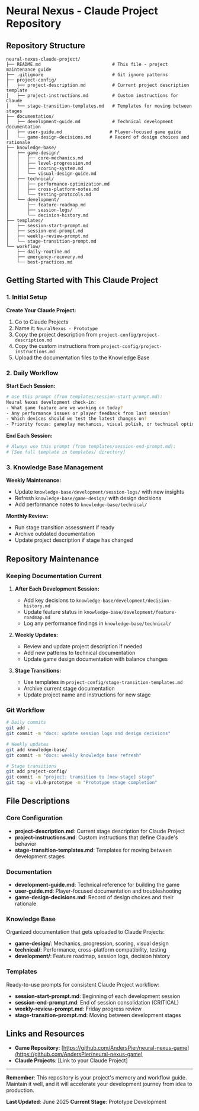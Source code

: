 # Neural Nexus - Claude Project Repository

## Repository Structure

```
neural-nexus-claude-project/
├── README.md                           # This file - project maintenance guide
├── .gitignore                          # Git ignore patterns
├── project-config/
│   ├── project-description.md          # Current project description template
│   ├── project-instructions.md         # Custom instructions for Claude
│   └── stage-transition-templates.md   # Templates for moving between stages
├── documentation/
│   ├── development-guide.md            # Technical development documentation
│   ├── user-guide.md                  # Player-focused game guide
│   └── game-design-decisions.md       # Record of design choices and rationale
├── knowledge-base/
│   ├── game-design/
│   │   ├── core-mechanics.md
│   │   ├── level-progression.md
│   │   ├── scoring-system.md
│   │   └── visual-design-guide.md
│   ├── technical/
│   │   ├── performance-optimization.md
│   │   ├── cross-platform-notes.md
│   │   └── testing-protocols.md
│   └── development/
│       ├── feature-roadmap.md
│       ├── session-logs/
│       └── decision-history.md
├── templates/
│   ├── session-start-prompt.md
│   ├── session-end-prompt.md
│   ├── weekly-review-prompt.md
│   └── stage-transition-prompt.md
└── workflow/
    ├── daily-routine.md
    ├── emergency-recovery.md
    └── best-practices.md
```

## Getting Started with This Claude Project

### 1. Initial Setup

**Create Your Claude Project:**
1. Go to Claude Projects
2. Name it: `NeuralNexus - Prototype`
3. Copy the project description from `project-config/project-description.md`
4. Copy the custom instructions from `project-config/project-instructions.md`
5. Upload the documentation files to the Knowledge Base

### 2. Daily Workflow

**Start Each Session:**
```bash
# Use this prompt (from templates/session-start-prompt.md):
Neural Nexus development check-in:
- What game feature are we working on today?
- Any performance issues or player feedback from last session?
- Which devices should we test the latest changes on?
- Priority focus: gameplay mechanics, visual polish, or technical optimization?
```

**End Each Session:**
```bash
# Always use this prompt (from templates/session-end-prompt.md):
# [See full template in templates/ directory]
```

### 3. Knowledge Base Management

**Weekly Maintenance:**
- Update `knowledge-base/development/session-logs/` with new insights
- Refresh `knowledge-base/game-design/` with design decisions
- Add performance notes to `knowledge-base/technical/`

**Monthly Review:**
- Run stage transition assessment if ready
- Archive outdated documentation
- Update project description if stage has changed

## Repository Maintenance

### Keeping Documentation Current

1. **After Each Development Session:**
   - Add key decisions to `knowledge-base/development/decision-history.md`
   - Update feature status in `knowledge-base/development/feature-roadmap.md`
   - Log any performance findings in `knowledge-base/technical/`

2. **Weekly Updates:**
   - Review and update project description if needed
   - Add new patterns to technical documentation
   - Update game design documentation with balance changes

3. **Stage Transitions:**
   - Use templates in `project-config/stage-transition-templates.md`
   - Archive current stage documentation
   - Update project name and instructions for new stage

### Git Workflow

```bash
# Daily commits
git add .
git commit -m "docs: update session logs and design decisions"

# Weekly updates
git add knowledge-base/
git commit -m "docs: weekly knowledge base refresh"

# Stage transitions
git add project-config/
git commit -m "project: transition to [new-stage] stage"
git tag -a v1.0-prototype -m "Prototype stage completion"
```

## File Descriptions

### Core Configuration
- **project-description.md**: Current stage description for Claude Project
- **project-instructions.md**: Custom instructions that define Claude's behavior
- **stage-transition-templates.md**: Templates for moving between development stages

### Documentation
- **development-guide.md**: Technical reference for building the game
- **user-guide.md**: Player-focused documentation and troubleshooting
- **game-design-decisions.md**: Record of design choices and their rationale

### Knowledge Base
Organized documentation that gets uploaded to Claude Projects:
- **game-design/**: Mechanics, progression, scoring, visual design
- **technical/**: Performance, cross-platform compatibility, testing
- **development/**: Feature roadmap, session logs, decision history

### Templates
Ready-to-use prompts for consistent Claude Project workflow:
- **session-start-prompt.md**: Beginning of each development session
- **session-end-prompt.md**: End of session consolidation (CRITICAL)
- **weekly-review-prompt.md**: Friday progress review
- **stage-transition-prompt.md**: Moving between development stages

## Links and Resources

- **Game Repository**: [https://github.com/AndersPier/neural-nexus-game](https://github.com/AndersPier/neural-nexus-game)
- **Claude Projects**: [Link to your Claude Project]

---

**Remember**: This repository is your project's memory and workflow guide. Maintain it well, and it will accelerate your development journey from idea to production.

**Last Updated**: June 2025
**Current Stage**: Prototype Development